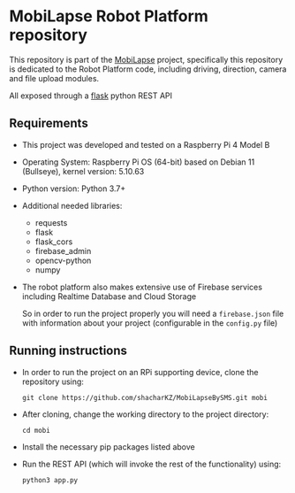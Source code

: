 # MobiLapse Robot Platform repository

This repository is part of the [MobiLapse](https://github.com/MPTG94/Mobi-Lapse) project, specifically this repository
is dedicated to the Robot Platform code, including driving, direction, camera and file upload modules.

All exposed through a [flask](https://flask.palletsprojects.com/en/2.0.x/) python REST API

## Requirements

* This project was developed and tested on a Raspberry Pi 4 Model B
* Operating System: Raspberry Pi OS (64-bit) based on Debian 11 (Bullseye), kernel version: 5.10.63
* Python version: Python 3.7+
* Additional needed libraries:
  * requests
  * flask
  * flask_cors
  * firebase_admin
  * opencv-python
  * numpy
* The robot platform also makes extensive use of Firebase services including Realtime Database and Cloud Storage
  
  So in order to run the project properly you will need a `firebase.json` 
  file with information about your project (configurable in the `config.py` file)

## Running instructions

* In order to run the project on an RPi supporting device, clone the repository using:

  ```git clone https://github.com/shacharKZ/MobiLapseBySMS.git mobi```

* After cloning, change the working directory to the project directory:

  ```cd mobi```

* Install the necessary pip packages listed above

* Run the REST API (which will invoke the rest of the functionality) using:

  ```python3 app.py```

